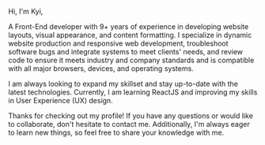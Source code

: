 Hi, I'm Kyi, 

A Front-End developer with 9+ years of experience in developing website layouts, visual appearance, and content formatting. I specialize in dynamic website production and responsive web development, troubleshoot software bugs and integrate systems to meet clients' needs, and review code to ensure it meets industry and company standards and is compatible with all major browsers, devices, and operating systems.

I am always looking to expand my skillset and stay up-to-date with the latest technologies. Currently, I am learning ReactJS and improving my skills in User Experience (UX) design.

Thanks for checking out my profile! If you have any questions or would like to collaborate, don't hesitate to contact me. Additionally, I'm always eager to learn new things, so feel free to share your knowledge with me.
